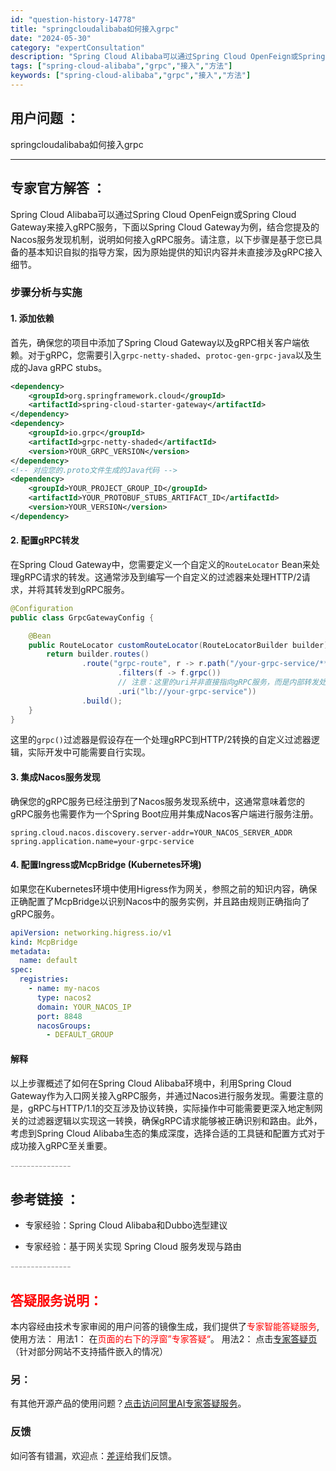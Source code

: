 ```yaml
---
id: "question-history-14778"
title: "springcloudalibaba如何接入grpc"
date: "2024-05-30"
category: "expertConsultation"
description: "Spring Cloud Alibaba可以通过Spring Cloud OpenFeign或Spring Cloud Gateway来接入gRPC服务，下面以Spring Cloud Gateway为例，结合您提及的Nacos服务发现机制，说明如何接入gRPC服务。请注意，以下步骤是基于您已具备的"
tags: ["spring-cloud-alibaba","grpc","接入","方法"]
keywords: ["spring-cloud-alibaba","grpc","接入","方法"]
---
```


## 用户问题 ： 
 springcloudalibaba如何接入grpc  

---------------
## 专家官方解答 ：

Spring Cloud Alibaba可以通过Spring Cloud OpenFeign或Spring Cloud Gateway来接入gRPC服务，下面以Spring Cloud Gateway为例，结合您提及的Nacos服务发现机制，说明如何接入gRPC服务。请注意，以下步骤是基于您已具备的基本知识自拟的指导方案，因为原始提供的知识内容并未直接涉及gRPC接入细节。

### 步骤分析与实施

#### 1. 添加依赖

首先，确保您的项目中添加了Spring Cloud Gateway以及gRPC相关客户端依赖。对于gRPC，您需要引入`grpc-netty-shaded`、`protoc-gen-grpc-java`以及生成的Java gRPC stubs。

```xml
<dependency>
    <groupId>org.springframework.cloud</groupId>
    <artifactId>spring-cloud-starter-gateway</artifactId>
</dependency>
<dependency>
    <groupId>io.grpc</groupId>
    <artifactId>grpc-netty-shaded</artifactId>
    <version>YOUR_GRPC_VERSION</version>
</dependency>
<!-- 对应您的.proto文件生成的Java代码 -->
<dependency>
    <groupId>YOUR_PROJECT_GROUP_ID</groupId>
    <artifactId>YOUR_PROTOBUF_STUBS_ARTIFACT_ID</artifactId>
    <version>YOUR_VERSION</version>
</dependency>
```

#### 2. 配置gRPC转发

在Spring Cloud Gateway中，您需要定义一个自定义的`RouteLocator` Bean来处理gRPC请求的转发。这通常涉及到编写一个自定义的过滤器来处理HTTP/2请求，并将其转发到gRPC服务。

```java
@Configuration
public class GrpcGatewayConfig {

    @Bean
    public RouteLocator customRouteLocator(RouteLocatorBuilder builder) {
        return builder.routes()
                .route("grpc-route", r -> r.path("/your-grpc-service/**")
                        .filters(f -> f.grpc())
                        // 注意：这里的uri并非直接指向gRPC服务，而是内部转发处理逻辑
                        .uri("lb://your-grpc-service"))
                .build();
    }
}
```

这里的`grpc()`过滤器是假设存在一个处理gRPC到HTTP/2转换的自定义过滤器逻辑，实际开发中可能需要自行实现。

#### 3. 集成Nacos服务发现

确保您的gRPC服务已经注册到了Nacos服务发现系统中，这通常意味着您的gRPC服务也需要作为一个Spring Boot应用并集成Nacos客户端进行服务注册。

```properties
spring.cloud.nacos.discovery.server-addr=YOUR_NACOS_SERVER_ADDR
spring.application.name=your-grpc-service
```

#### 4. 配置Ingress或McpBridge (Kubernetes环境)

如果您在Kubernetes环境中使用Higress作为网关，参照之前的知识内容，确保正确配置了McpBridge以识别Nacos中的服务实例，并且路由规则正确指向了gRPC服务。

```yaml
apiVersion: networking.higress.io/v1
kind: McpBridge
metadata:
  name: default
spec:
  registries:
    - name: my-nacos
      type: nacos2
      domain: YOUR_NACOS_IP
      port: 8848
      nacosGroups:
        - DEFAULT_GROUP
```

#### 解释

以上步骤概述了如何在Spring Cloud Alibaba环境中，利用Spring Cloud Gateway作为入口网关接入gRPC服务，并通过Nacos进行服务发现。需要注意的是，gRPC与HTTP/1.1的交互涉及协议转换，实际操作中可能需要更深入地定制网关的过滤器逻辑以实现这一转换，确保gRPC请求能够被正确识别和路由。此外，考虑到Spring Cloud Alibaba生态的集成深度，选择合适的工具链和配置方式对于成功接入gRPC至关重要。


<font color="#949494">---------------</font> 


## 参考链接 ：

* 专家经验：Spring Cloud Alibaba和Dubbo选型建议 
 
 * 专家经验：基于网关实现 Spring Cloud 服务发现与路由 


 <font color="#949494">---------------</font> 
 


## <font color="#FF0000">答疑服务说明：</font> 

本内容经由技术专家审阅的用户问答的镜像生成，我们提供了<font color="#FF0000">专家智能答疑服务</font>,使用方法：
用法1： 在<font color="#FF0000">页面的右下的浮窗”专家答疑“</font>。
用法2： 点击[专家答疑页](https://answer.opensource.alibaba.com/docs/intro)（针对部分网站不支持插件嵌入的情况）
### 另：


有其他开源产品的使用问题？[点击访问阿里AI专家答疑服务](https://answer.opensource.alibaba.com/docs/intro)。
### 反馈
如问答有错漏，欢迎点：[差评](https://ai.nacos.io/user/feedbackByEnhancerGradePOJOID?enhancerGradePOJOId=14797)给我们反馈。
